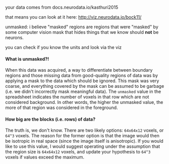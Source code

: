 

your data comes from 
docs.neurodata.io/kasthuri2015

that means you can look at it here:
http://viz.neurodata.io/bock11/

unmasked: i believe "masked" regions are regions that were  "masked" by some computer vision mask that hides things that we know should **not** be neurons.

you can check if you know the units and look via the viz



#### What is unmasked?!

When this data was acquired, a way to differentiate between boundary regions and those missing data from good-quality regions of data was by applying a mask to the data which should be ignored. This mask was very coarse, and everything covered by the mask can be assumed to be garbage (i.e. we didn't incorrectly mask meaningful data). The `unmasked` value in the spreadsheet indicates the number of voxels in that row which are not considered background. In other words, the higher the unmasked value, the more of that region was considered in the foreground.


#### How big are the blocks (i.e. rows) of data?

The truth is, we don't know. There are two likely options: `64x64x12` voxels, or `64^3` voxels. The reason for the former option is that the image would then be isotropic in real space (since the image itself is anisotropic). If you would like to use this value, I would suggest operating under the assumption that the region size is `64x64x12` voxels, and update your hypothesis to `64^3` voxels if values exceed the maximum.
